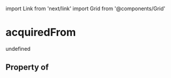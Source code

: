 import Link from 'next/link'
import Grid from '@components/Grid'

# acquiredFrom

undefined

## Property of



